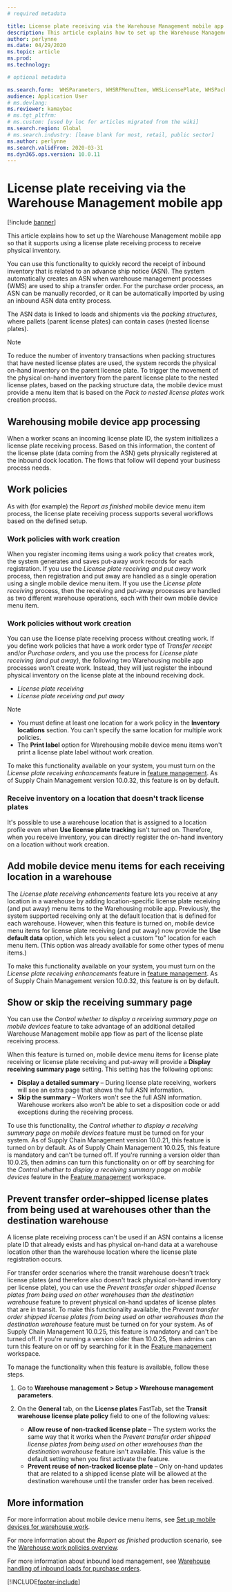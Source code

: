 ```yaml
---
# required metadata

title: License plate receiving via the Warehouse Management mobile app
description: This article explains how to set up the Warehouse Management mobile app to support using a license plate receiving process to receive physical inventory.
author: perlynne
ms.date: 04/29/2020
ms.topic: article
ms.prod: 
ms.technology: 

# optional metadata

ms.search.form:  WHSParameters, WHSRFMenuItem, WHSLicensePlate, WHSPackingStructure
audience: Application User
# ms.devlang: 
ms.reviewer: kamaybac
# ms.tgt_pltfrm: 
# ms.custom: [used by loc for articles migrated from the wiki]
ms.search.region: Global
# ms.search.industry: [leave blank for most, retail, public sector]
ms.author: perlynne
ms.search.validFrom: 2020-03-31
ms.dyn365.ops.version: 10.0.11
---
```


# License plate receiving via the Warehouse Management mobile app

[!include [banner](../includes/banner.md)]

This article explains how to set up the Warehouse Management mobile app so that it supports using a license plate receiving process to receive physical inventory.

You can use this functionality to quickly record the receipt of inbound inventory that is related to an advance ship notice (ASN). The system automatically creates an ASN when warehouse management processes (WMS) are used to ship a transfer order. For the purchase order process, an ASN can be manually recorded, or it can be automatically imported by using an inbound ASN data entity process.

The ASN data is linked to loads and shipments via the *packing structures*, where pallets (parent license plates) can contain cases (nested license plates).

> [!NOTE]
> To reduce the number of inventory transactions when packing structures that have nested license plates are used, the system records the physical on-hand inventory on the parent license plate. To trigger the movement of the physical on-hand inventory from the parent license plate to the nested license plates, based on the packing structure data, the mobile device must provide a menu item that is based on the *Pack to nested license plates* work creation process.

## Warehousing mobile device app processing

When a worker scans an incoming license plate ID, the system initializes a license plate receiving process. Based on this information, the content of the license plate (data coming from the ASN) gets physically registered at the inbound dock location. The flows that follow will depend your business process needs.

## Work policies

As with (for example) the *Report as finished* mobile device menu item process, the license plate receiving process supports several workflows based on the defined setup.

### Work policies with work creation

When you register incoming items using a work policy that creates work, the system generates and saves put-away work records for each registration. If you use the *License plate receiving and put away* work process, then registration and put away are handled as a single operation using a single mobile device menu item. If you use the *License plate receiving* process, then the receiving and put-away processes are handled as two different warehouse operations, each with their own mobile device menu item.

### Work policies without work creation

You can use the license plate receiving process without creating work. If you define work policies that have a work order type of *Transfer receipt* and/or *Purchase orders*, and you use the process for *License plate receiving (and put away)*, the following two Warehousing mobile app processes won't create work. Instead, they will just register the inbound physical inventory on the license plate at the inbound receiving dock.

- *License plate receiving*
- *License plate receiving and put away*

> [!NOTE]
> - You must define at least one location for a work policy in the **Inventory locations** section. You can't specify the same location for multiple work policies.
> - The **Print label** option for Warehousing mobile device menu items won't print a license plate label without work creation.

To make this functionality available on your system, you must turn on the *License plate receiving enhancements* feature in [feature management](../../fin-ops-core/fin-ops/get-started/feature-management/feature-management-overview.md). As of Supply Chain Management version 10.0.32, this feature is on by default.

### Receive inventory on a location that doesn't track license plates

It's possible to use a warehouse location that is assigned to a location profile even when **Use license plate tracking** isn't turned on. Therefore, when you receive inventory, you can directly register the on-hand inventory on a location without work creation.

## Add mobile device menu items for each receiving location in a warehouse

The *License plate receiving enhancements* feature lets you receive at any location in a warehouse by adding location-specific license plate receiving (and put away) menu items to the Warehousing mobile app. Previously, the system supported receiving only at the default location that is defined for each warehouse. However, when this feature is turned on, mobile device menu items for license plate receiving (and put away) now provide the **Use default data** option, which lets you select a custom "to" location for each menu item. (This option was already available for some other types of menu items.)

To make this functionality available on your system, you must turn on the *License plate receiving enhancements* feature in [feature management](../../fin-ops-core/fin-ops/get-started/feature-management/feature-management-overview.md). As of Supply Chain Management version 10.0.32, this feature is on by default.

## Show or skip the receiving summary page

You can use the *Control whether to display a receiving summary page on mobile devices* feature to take advantage of an additional detailed Warehouse Management mobile app flow as part of the license plate receiving process.

When this feature is turned on, mobile device menu items for license plate receiving or license plate receiving and put-away will provide a **Display receiving summary page** setting. This setting has the following options:

- **Display a detailed summary** – During license plate receiving, workers will see an extra page that shows the full ASN information.
- **Skip the summary** – Workers won't see the full ASN information. Warehouse workers also won't be able to set a disposition code or add exceptions during the receiving process.

To use this functionality, the *Control whether to display a receiving summary page on mobile devices* feature must be turned on for your system. As of Supply Chain Management version 10.0.21, this feature is turned on by default. As of Supply Chain Management 10.0.25, this feature is mandatory and can't be turned off. If you're running a version older than 10.0.25, then admins can turn this functionality on or off by searching for the *Control whether to display a receiving summary page on mobile devices* feature in the [Feature management](../../fin-ops-core/fin-ops/get-started/feature-management/feature-management-overview.md) workspace.

## Prevent transfer order–shipped license plates from being used at warehouses other than the destination warehouse

A license plate receiving process can't be used if an ASN contains a license plate ID that already exists and has physical on-hand data at a warehouse location other than the warehouse location where the license plate registration occurs.

For transfer order scenarios where the transit warehouse doesn't track license plates (and therefore also doesn't track physical on-hand inventory per license plate), you can use the *Prevent transfer order shipped license plates from being used on other warehouses than the destination warehouse* feature to prevent physical on-hand updates of license plates that are in transit. To make this functionality available, the *Prevent transfer order shipped license plates from being used on other warehouses than the destination warehouse* feature must be turned on for your system. As of Supply Chain Management 10.0.25, this feature is mandatory and can't be turned off. If you're running a version older than 10.0.25, then admins can turn this feature on or off by searching for it in the [Feature management](../../fin-ops-core/fin-ops/get-started/feature-management/feature-management-overview.md) workspace.

To manage the functionality when this feature is available, follow these steps.

1. Go to **Warehouse management \> Setup \> Warehouse management parameters**.
1. On the **General** tab, on the **License plates** FastTab, set the **Transit warehouse license plate policy** field to one of the following values:

    - **Allow reuse of non-tracked license plate** – The system works the same way that it works when the *Prevent transfer order shipped license plates from being used on other warehouses than the destination warehouse* feature isn't available. This value is the default setting when you first activate the feature.
    - **Prevent reuse of non-tracked license plate** – Only on-hand updates that are related to a shipped license plate will be allowed at the destination warehouse until the transfer order has been received.

## More information

For more information about mobile device menu items, see [Set up mobile devices for warehouse work](configure-mobile-devices-warehouse.md).

For more information about the *Report as finished* production scenario, see the [Warehouse work policies overview](warehouse-work-policies.md).

For more information about inbound load management, see [Warehouse handling of inbound loads for purchase orders](inbound-load-handling.md).


[!INCLUDE[footer-include](../../includes/footer-banner.md)]